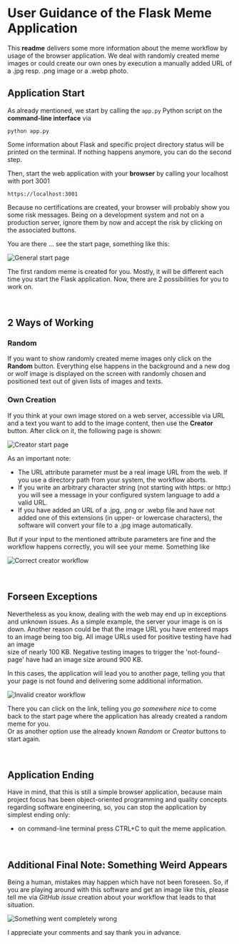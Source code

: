 [//]: # (Image References)

[image1]: ../assets/Meme_wolf_example.png "General start page:"
[image2]: ../assets/creatorStartPage.PNG "Creator start page:"
[image3]: ../assets/greeceImageIvanKarpov_quoteKhalilGibran_65perc.png "Correct creator workflow:"
[image4]: ../assets/pageNotFound-Message.PNG "Invalid creator workflow:"
[image5]: ../assets/FlaskApp_pageIfSomethingWentCompletelyWrong-onlyActiveButtons.PNG "Something went completely wrong:"


# User Guidance of the Flask Meme Application

This **readme** delivers some more information about the meme workflow by usage of the browser application. We deal 
with randomly created meme images or could create our own ones by execution a manually added URL of a .jpg resp. .png 
image or a .webp photo.

## Application Start
As already mentioned, we start by calling the `app.py` Python script on the **command-line interface** via
```python3
python app.py
```
Some information about Flask and specific project directory status will be printed on the terminal. If nothing happens anymore,
you can do the second step.

Then, start the web application with your **browser** by calling your localhost with port 3001
```
https://localhost:3001
```

Because no certifications are created, your browser will probably show you some risk messages. Being on a development system and
not on a production server, ignore them by now and accept the risk by clicking on the associated buttons.

You are there ... see the start page, something like this:

![General start page][image1]

The first random meme is created for you. Mostly, it will be different each time you start the Flask application. Now, there are 
2 possibilities for you to work on.

<br>

## 2 Ways of Working
### Random
If you want to show randomly created meme images only click on the **Random** button. Everything else happens in the background and 
a new dog or wolf image is displayed on the screen with randomly chosen and positioned text out of given lists of images and texts.

### Own Creation
If you think at your own image stored on a web server, accessible via URL and a text you want to add to the image content, then use
the **Creator** button. After click on it, the following page is shown:

![Creator start page][image2]

As an important note:
- The URL attribute parameter must be a real image URL from the web. If you use a directory path from your system, the workflow aborts.
- If you write an arbitrary character string (not starting with https: or http:) you will see a message in your configured system language
to add a valid URL.
- If you have added an URL of a .jpg, .png or .webp file and have not added one of this extensions (in upper- or lowercase characters), 
the software will convert your file to a .jpg image automatically.

But if your input to the mentioned attribute parameters are fine and the workflow happens correctly, you will see your meme. Something like

![Correct creator workflow][image3]

<br>

## Forseen Exceptions
Nevertheless as you know, dealing with the web may end up in exceptions and unknown issues. As a simple example, the server your image is on is down. 
Another reason could be that the image URL you have entered maps to an image being too big. All image URLs used for positive testing have had an image  
size of nearly 100 KB. Negative testing images to trigger the 'not-found-page' have had an image size around 900 KB.

In this cases, the application will lead you to another page, telling you that your page is not found and delivering some additional information.

![Invalid creator workflow][image4]

There you can click on the link, telling you *go somewhere nice* to come back to the start page where the application has already created a 
random meme for you.<br>
Or as another option use the already known *Random* or *Creator* buttons to start again.

<br>

## Application Ending
Have in mind, that this is still a simple browser application, because main project focus has been object-oriented programming and quality concepts 
regarding software engineering, so, you can stop the application by simplest ending only:
- on command-line terminal press CTRL+C to quit the meme application.

<br>

## Additional Final Note: Something Weird Appears
Being a human, mistakes may happen which have not been foreseen. So, if you are playing around with this software and get an image like this, 
please tell me via *GitHub issue* creation about your workflow that leads to that situation. 

![Something went completely wrong][image5]

I appreciate your comments and say thank you in advance.

